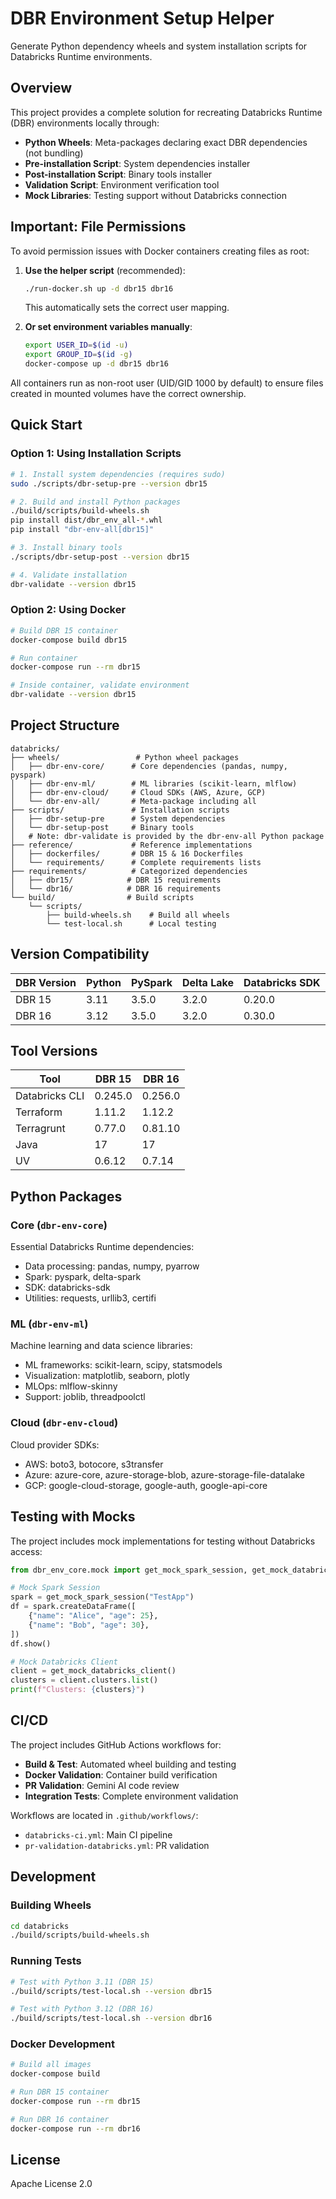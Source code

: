 # DBR Environment Setup Helper

Generate Python dependency wheels and system installation scripts for Databricks Runtime environments.

## Overview

This project provides a complete solution for recreating Databricks Runtime (DBR) environments locally through:

- **Python Wheels**: Meta-packages declaring exact DBR dependencies (not bundling)
- **Pre-installation Script**: System dependencies installer
- **Post-installation Script**: Binary tools installer
- **Validation Script**: Environment verification tool
- **Mock Libraries**: Testing support without Databricks connection

## Important: File Permissions

To avoid permission issues with Docker containers creating files as root:

1. **Use the helper script** (recommended):
   ```bash
   ./run-docker.sh up -d dbr15 dbr16
   ```
   This automatically sets the correct user mapping.

2. **Or set environment variables manually**:
   ```bash
   export USER_ID=$(id -u)
   export GROUP_ID=$(id -g)
   docker-compose up -d dbr15 dbr16
   ```

All containers run as non-root user (UID/GID 1000 by default) to ensure files created in mounted volumes have the correct ownership.

## Quick Start

### Option 1: Using Installation Scripts

```bash
# 1. Install system dependencies (requires sudo)
sudo ./scripts/dbr-setup-pre --version dbr15

# 2. Build and install Python packages
./build/scripts/build-wheels.sh
pip install dist/dbr_env_all-*.whl
pip install "dbr-env-all[dbr15]"

# 3. Install binary tools
./scripts/dbr-setup-post --version dbr15

# 4. Validate installation
dbr-validate --version dbr15
```

### Option 2: Using Docker

```bash
# Build DBR 15 container
docker-compose build dbr15

# Run container
docker-compose run --rm dbr15

# Inside container, validate environment
dbr-validate --version dbr15
```

## Project Structure

```
databricks/
├── wheels/                 # Python wheel packages
│   ├── dbr-env-core/      # Core dependencies (pandas, numpy, pyspark)
│   ├── dbr-env-ml/        # ML libraries (scikit-learn, mlflow)
│   ├── dbr-env-cloud/     # Cloud SDKs (AWS, Azure, GCP)
│   └── dbr-env-all/       # Meta-package including all
├── scripts/               # Installation scripts
│   ├── dbr-setup-pre      # System dependencies
│   └── dbr-setup-post     # Binary tools
│   # Note: dbr-validate is provided by the dbr-env-all Python package
├── reference/             # Reference implementations
│   ├── dockerfiles/       # DBR 15 & 16 Dockerfiles
│   └── requirements/      # Complete requirements lists
├── requirements/          # Categorized dependencies
│   ├── dbr15/            # DBR 15 requirements
│   └── dbr16/            # DBR 16 requirements
└── build/                # Build scripts
    └── scripts/
        ├── build-wheels.sh    # Build all wheels
        └── test-local.sh      # Local testing

```

## Version Compatibility

| DBR Version | Python | PySpark | Delta Lake | Databricks SDK |
|------------|--------|---------|------------|----------------|
| DBR 15     | 3.11   | 3.5.0   | 3.2.0      | 0.20.0        |
| DBR 16     | 3.12   | 3.5.0   | 3.2.0      | 0.30.0        |

## Tool Versions

| Tool           | DBR 15   | DBR 16    |
|---------------|----------|-----------|
| Databricks CLI| 0.245.0  | 0.256.0   |
| Terraform     | 1.11.2   | 1.12.2    |
| Terragrunt    | 0.77.0   | 0.81.10   |
| Java          | 17       | 17        |
| UV            | 0.6.12   | 0.7.14    |

## Python Packages

### Core (`dbr-env-core`)
Essential Databricks Runtime dependencies:
- Data processing: pandas, numpy, pyarrow
- Spark: pyspark, delta-spark
- SDK: databricks-sdk
- Utilities: requests, urllib3, certifi

### ML (`dbr-env-ml`)
Machine learning and data science libraries:
- ML frameworks: scikit-learn, scipy, statsmodels
- Visualization: matplotlib, seaborn, plotly
- MLOps: mlflow-skinny
- Support: joblib, threadpoolctl

### Cloud (`dbr-env-cloud`)
Cloud provider SDKs:
- AWS: boto3, botocore, s3transfer
- Azure: azure-core, azure-storage-blob, azure-storage-file-datalake
- GCP: google-cloud-storage, google-auth, google-api-core

## Testing with Mocks

The project includes mock implementations for testing without Databricks access:

```python
from dbr_env_core.mock import get_mock_spark_session, get_mock_databricks_client

# Mock Spark Session
spark = get_mock_spark_session("TestApp")
df = spark.createDataFrame([
    {"name": "Alice", "age": 25},
    {"name": "Bob", "age": 30},
])
df.show()

# Mock Databricks Client
client = get_mock_databricks_client()
clusters = client.clusters.list()
print(f"Clusters: {clusters}")
```

## CI/CD

The project includes GitHub Actions workflows for:

- **Build & Test**: Automated wheel building and testing
- **Docker Validation**: Container build verification
- **PR Validation**: Gemini AI code review
- **Integration Tests**: Complete environment validation

Workflows are located in `.github/workflows/`:
- `databricks-ci.yml`: Main CI pipeline
- `pr-validation-databricks.yml`: PR validation

## Development

### Building Wheels

```bash
cd databricks
./build/scripts/build-wheels.sh
```

### Running Tests

```bash
# Test with Python 3.11 (DBR 15)
./build/scripts/test-local.sh --version dbr15

# Test with Python 3.12 (DBR 16)
./build/scripts/test-local.sh --version dbr16
```

### Docker Development

```bash
# Build all images
docker-compose build

# Run DBR 15 container
docker-compose run --rm dbr15

# Run DBR 16 container
docker-compose run --rm dbr16
```

## License

Apache License 2.0

